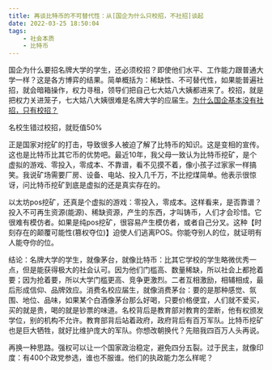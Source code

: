```yaml
---
title: 再谈比特币的不可替代性：从[国企为什么只校招，不社招]谈起
date: 2022-03-25 18:50:04
tags: 
    - 社会本质
    - 比特币
---
```

国企为什么要招名牌大学的学生，还必须校招？即使他们水平、工作能力跟普通大学一样？这是各方博弈的结果。简单概括为：稀缺性、不可替代性，如果能普遍社招，就会暗箱操作，权力寻租，领导们把自己七大姑八大姨都进来了。校招，就是把权力关进笼子，七大姑八大姨很难是名牌大学的应届生。[为什么国企基本没有社招，只有校招？](https://www.zhihu.com/question/53423180/answer/1949481756)

名校生错过校招，就贬值50%

正是国家对挖矿的打击，导致很多人被迫了解了比特币的知识。这是变相的宣传。这也是比特币比其它币的优势吧。最近10年，我父母一致认为比特币挖矿，是个虚拟的游戏、零投入，零成本、不靠谱，看不见摸不着，像小孩子过家家一样搞笑。我说矿场需要厂房、设备、电站、投入几千万，不比挖煤简单。他表示很惊讶，问比特币挖矿到底是虚拟的还是真实存在的。

以太坊pos挖矿，还真是个虚拟的游戏：零投入，零成本。这样看来，是否靠谱？投入不可再生资源(能源)、稀缺资源，产生的东西，才叫铸币，人们才会珍惜。它很难有模仿者。如果是纯pos挖矿，很容易产生模仿者，或者自己分叉。这种【时刻存在的颠覆可能性(篡权夺位)】迫使人们逃离POS。你能夺别人的位，就证明有人能夺你的位。

结论：名牌大学的学生，就像茅台，就像比特币：比其它学校的学生略微优秀一点，但是能获得极大的社会认可。因为他们门槛高、数量稀缺，所以社会上都抢着要；因为抢着要，所以大学门槛更高、竞争更激烈。二者互相激励，相辅相成，最后形成信仰、品牌效应。消费名校应届生，就像消费茅台：要的是那种感觉、氛围、地位、品味，如果某个白酒像茅台那么好喝，只要价格便宜，人们就不爱买，买的就是贵，喝的就是钞票的味道。名校背后是教育部对教育的垄断，他有权颁发学位，别的机构不允许。教育部背后站着政府，政府背后有百万军队。比特币挖矿也是巨大牺牲，就好比维护庞大的军队。你想改朝换代？先赔我四百万人头再说。

再换一种思路。强权可以让一个国家政治稳定，避免四分五裂。过于民主，就像印度：有400个政党参选，谁也不服谁。他们的执政能力怎么样呢？